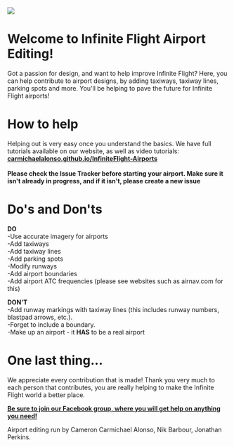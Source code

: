<img src="https://fbcdn-sphotos-f-a.akamaihd.net/hphotos-ak-xpf1/v/t1.0-9/10978564_616559928490437_5560742316541826913_n.jpg?oh=75994dd96ae4fed3b0f634a2eace2fdc&oe=55602732&__gda__=1432543320_232e888febddbe1ad6b1b8fe7e55f273" />

Welcome to Infinite Flight Airport Editing!
===================
Got a passion for design, and want to help improve Infinite Flight? Here, you can help contribute to airport designs, by adding taxiways, taxiway lines, parking spots and more. You'll be helping to pave the future for Infinite Flight airports!

How to help
===================
Helping out is very easy once you understand the basics. We have full tutorials available on our website, as well as video tutorials:<br>
**[carmichaelalonso.github.io/InfiniteFlight-Airports](http://carmichaelalonso.github.io/InfiniteFlight-Airports/)**<br><br>
**Please check the Issue Tracker before starting your airport. Make sure it isn't already in progress, and if it isn't, please create a new issue**

Do's and Don'ts
==================
**DO**<br>
-Use accurate imagery for airports<br>
-Add taxiways<br>
-Add taxiway lines<br>
-Add parking spots<br>
-Modify runways<br>
-Add airport boundaries<br>
-Add airport ATC frequencies (please see websites such as airnav.com for this)<br>

**DON'T**<br>
-Add runway markings with taxiway lines (this includes runway numbers, blastpad arrows, etc.).<br>
-Forget to include a boundary.<br>
-Make up an airport - it **HAS** to be a real airport<br>

One last thing...
==================
We appreciate every contribution that is made! Thank you very much to each person that contributes, you are really helping to make the Infinite Flight world a better place.

**[Be sure to join our Facebook group, where you will get help on anything you need!](http://www.facebook.com/groups/infiniteflightairportediting/)**

Airport editing run by Cameron Carmichael Alonso, Nik Barbour, Jonathan Perkins.
